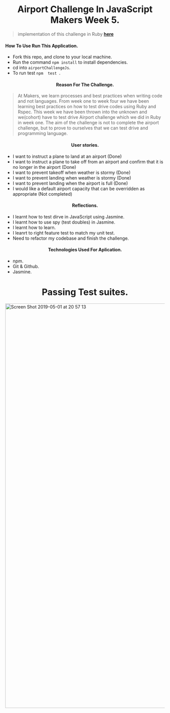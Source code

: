 <h1 align='center'>
  Airport Challenge In JavaScript Makers Week 5.
</h1>

> implementation of this challenge in Ruby **[here](https://github.com/SarpongAbasimi/airport_challenge)**

<h4>
  How To Use Run This Application.
</h4>

- Fork this repo, and clone to your local machine.
- Run the command ``npm install`` to install dependencies.
- cd into ``airportChallengeJs``.
- To run test ``npm  test ``.

<h4 align='center'>
  Reason For The Challenge.
</h4>

> At Makers, we learn processes and best practices when writing code and not languages. From week one to week four we have been learning best practices on how to test drive codes using Ruby and Rspec. This week we have been thrown into the unknown and we(cohort) have to test drive Airport challenge which we did in Ruby in week one. The aim of the challenge is not to complete the airport challenge, but to prove to ourselves that we can test drive and programming language.

<h4 align='center'>
User stories.
</h4>

- I want to instruct a plane to land at an airport (Done)
- I want to instruct a plane to take off from an airport and confirm that it is no longer in the airport (Done)
- I want to prevent takeoff when weather is stormy (Done)
- I want to prevent landing when weather is stormy (Done)
- I want to prevent landing when the airport is full (Done)
- I would like a default airport capacity that can be overridden as appropriate (Not completed)

<h4 align='center'>
  Reflections.
</h4>

- I learnt how to test dirve in JavaScript using Jasmine.
- I learnt how to use spy (test doubles) in Jasmine.
- I learnt how to learn.
- I leanrt to right feature test to match my unit test.
- Need to refactor my codebase and finish the challenge.

<h4 align='center'>
Technologies Used For Aplication.
</h4>

- npm.
- Git & Github.
- Jasmine.

<h1 align='center'>
Passing Test suites.
</h1>

<img width="1280" alt="Screen Shot 2019-05-01 at 20 57 13" src="https://user-images.githubusercontent.com/37377831/57040651-0519a780-6c58-11e9-95a3-1855180b366b.png">


